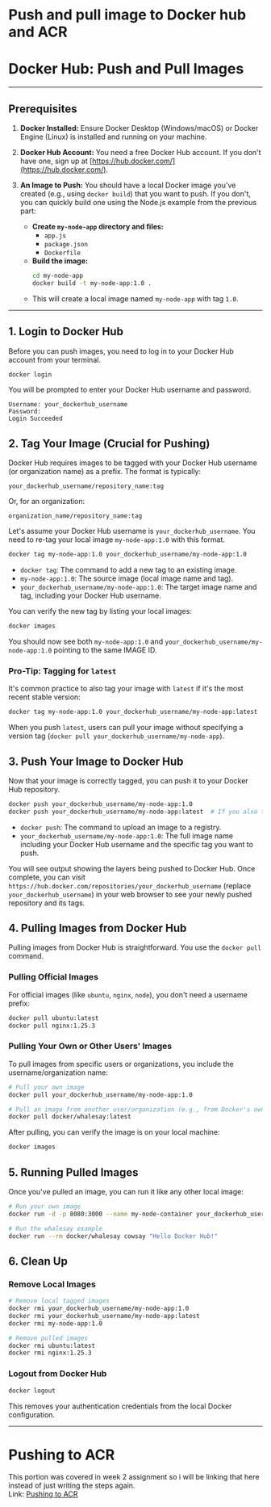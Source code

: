 # Push and pull image to Docker hub and ACR

# Docker Hub: Push and Pull Images

---

## Prerequisites

1.  **Docker Installed:** Ensure Docker Desktop (Windows/macOS) or Docker Engine (Linux) is installed and running on your machine.
2.  **Docker Hub Account:** You need a free Docker Hub account. If you don't have one, sign up at [https://hub.docker.com/](https://hub.docker.com/).
3.  **An Image to Push:** You should have a local Docker image you've created (e.g., using `docker build`) that you want to push. If you don't, you can quickly build one using the Node.js example from the previous part:

    * **Create `my-node-app` directory and files:**
        * `app.js`
        * `package.json`
        * `Dockerfile`
    * **Build the image:**
        ```bash
        cd my-node-app
        docker build -t my-node-app:1.0 .
        ```
    * This will create a local image named `my-node-app` with tag `1.0`.

---

## 1. Login to Docker Hub

Before you can push images, you need to log in to your Docker Hub account from your terminal.

```bash
docker login
```

You will be prompted to enter your Docker Hub username and password.

```
Username: your_dockerhub_username
Password:
Login Succeeded
```

## 2. Tag Your Image (Crucial for Pushing)

Docker Hub requires images to be tagged with your Docker Hub username (or organization name) as a prefix. The format is typically:

```
your_dockerhub_username/repository_name:tag
```

Or, for an organization:

```
organization_name/repository_name:tag
```

Let's assume your Docker Hub username is `your_dockerhub_username`. You need to re-tag your local image `my-node-app:1.0` with this format.

```bash
docker tag my-node-app:1.0 your_dockerhub_username/my-node-app:1.0
```

* `docker tag`: The command to add a new tag to an existing image.
* `my-node-app:1.0`: The source image (local image name and tag).
* `your_dockerhub_username/my-node-app:1.0`: The target image name and tag, including your Docker Hub username.

You can verify the new tag by listing your local images:

```bash
docker images
```

You should now see both `my-node-app:1.0` and `your_dockerhub_username/my-node-app:1.0` pointing to the same IMAGE ID.

### Pro-Tip: Tagging for `latest`

It's common practice to also tag your image with `latest` if it's the most recent stable version:

```bash
docker tag my-node-app:1.0 your_dockerhub_username/my-node-app:latest
```

When you push `latest`, users can pull your image without specifying a version tag (`docker pull your_dockerhub_username/my-node-app`).

## 3. Push Your Image to Docker Hub

Now that your image is correctly tagged, you can push it to your Docker Hub repository.

```bash
docker push your_dockerhub_username/my-node-app:1.0
docker push your_dockerhub_username/my-node-app:latest  # If you also tagged with latest
```

* `docker push`: The command to upload an image to a registry.
* `your_dockerhub_username/my-node-app:1.0`: The full image name including your Docker Hub username and the specific tag you want to push.

You will see output showing the layers being pushed to Docker Hub. Once complete, you can visit `https://hub.docker.com/repositories/your_dockerhub_username` (replace `your_dockerhub_username`) in your web browser to see your newly pushed repository and its tags.

## 4. Pulling Images from Docker Hub

Pulling images from Docker Hub is straightforward. You use the `docker pull` command.

### Pulling Official Images

For official images (like `ubuntu`, `nginx`, `node`), you don't need a username prefix:

```bash
docker pull ubuntu:latest
docker pull nginx:1.25.3
```

### Pulling Your Own or Other Users' Images

To pull images from specific users or organizations, you include the username/organization name:

```bash
# Pull your own image
docker pull your_dockerhub_username/my-node-app:1.0

# Pull an image from another user/organization (e.g., from Docker's own example repo)
docker pull docker/whalesay:latest
```

After pulling, you can verify the image is on your local machine:

```bash
docker images
```

## 5. Running Pulled Images

Once you've pulled an image, you can run it like any other local image:

```bash
# Run your own image
docker run -d -p 8080:3000 --name my-node-container your_dockerhub_username/my-node-app:1.0

# Run the whalesay example
docker run --rm docker/whalesay cowsay "Hello Docker Hub!"
```

## 6. Clean Up

### Remove Local Images

```bash
# Remove local tagged images
docker rmi your_dockerhub_username/my-node-app:1.0
docker rmi your_dockerhub_username/my-node-app:latest
docker rmi my-node-app:1.0

# Remove pulled images
docker rmi ubuntu:latest
docker rmi nginx:1.25.3
```

### Logout from Docker Hub

```bash
docker logout
```

This removes your authentication credentials from the local Docker configuration.

---

# Pushing to ACR
This portion was covered in week 2 assignment so i will be linking that here instead of just writing the steps again.  
Link: [Pushing to ACR](https://github.com/Arunabha-NOTE/AzureInfraAssignment/blob/main/3-create-acr/README.md)